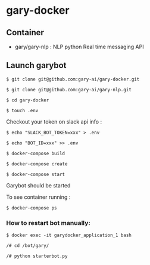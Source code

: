 # gary-docker

## Container

- gary/gary-nlp : NLP python Real time messaging API

## Launch garybot

`$ git clone git@github.com:gary-ai/gary-docker.git`

`$ git clone git@github.com:gary-ai/gary-nlp.git`

`$ cd gary-docker`

`$ touch .env`

Checkout your token on slack api info :

`$ echo "SLACK_BOT_TOKEN=xxx" > .env`

`$ echo "BOT_ID=xxx" >> .env`

`$ docker-compose build`

`$ docker-compose create`

`$ docker-compose start`

Garybot should be started

To see container running :

`$ docker-compose ps`


### How to restart bot manually:

`$ docker exec -it garydocker_application_1 bash`

`/# cd /bot/gary/`

`/# python starterbot.py`
